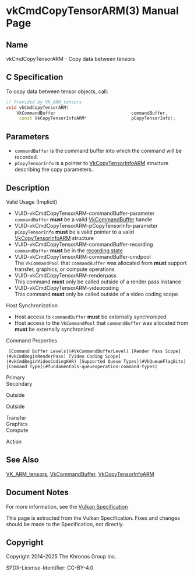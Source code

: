 # vkCmdCopyTensorARM(3) Manual Page

## Name

vkCmdCopyTensorARM - Copy data between tensors



## [](#_c_specification)C Specification

To copy data between tensor objects, call:

```c++
// Provided by VK_ARM_tensors
void vkCmdCopyTensorARM(
    VkCommandBuffer                             commandBuffer,
     const VkCopyTensorInfoARM*                 pCopyTensorInfo);
```

## [](#_parameters)Parameters

- `commandBuffer` is the command buffer into which the command will be recorded.
- `pCopyTensorInfo` is a pointer to [VkCopyTensorInfoARM](https://registry.khronos.org/vulkan/specs/latest/man/html/VkCopyTensorInfoARM.html) structure describing the copy parameters.

## [](#_description)Description

Valid Usage (Implicit)

- [](#VUID-vkCmdCopyTensorARM-commandBuffer-parameter)VUID-vkCmdCopyTensorARM-commandBuffer-parameter  
  `commandBuffer` **must** be a valid [VkCommandBuffer](https://registry.khronos.org/vulkan/specs/latest/man/html/VkCommandBuffer.html) handle
- [](#VUID-vkCmdCopyTensorARM-pCopyTensorInfo-parameter)VUID-vkCmdCopyTensorARM-pCopyTensorInfo-parameter  
  `pCopyTensorInfo` **must** be a valid pointer to a valid [VkCopyTensorInfoARM](https://registry.khronos.org/vulkan/specs/latest/man/html/VkCopyTensorInfoARM.html) structure
- [](#VUID-vkCmdCopyTensorARM-commandBuffer-recording)VUID-vkCmdCopyTensorARM-commandBuffer-recording  
  `commandBuffer` **must** be in the [recording state](#commandbuffers-lifecycle)
- [](#VUID-vkCmdCopyTensorARM-commandBuffer-cmdpool)VUID-vkCmdCopyTensorARM-commandBuffer-cmdpool  
  The `VkCommandPool` that `commandBuffer` was allocated from **must** support transfer, graphics, or compute operations
- [](#VUID-vkCmdCopyTensorARM-renderpass)VUID-vkCmdCopyTensorARM-renderpass  
  This command **must** only be called outside of a render pass instance
- [](#VUID-vkCmdCopyTensorARM-videocoding)VUID-vkCmdCopyTensorARM-videocoding  
  This command **must** only be called outside of a video coding scope

Host Synchronization

- Host access to `commandBuffer` **must** be externally synchronized
- Host access to the `VkCommandPool` that `commandBuffer` was allocated from **must** be externally synchronized

Command Properties

     [Command Buffer Levels](#VkCommandBufferLevel) [Render Pass Scope](#vkCmdBeginRenderPass) [Video Coding Scope](#vkCmdBeginVideoCodingKHR) [Supported Queue Types](#VkQueueFlagBits) [Command Type](#fundamentals-queueoperation-command-types)

Primary  
Secondary

Outside

Outside

Transfer  
Graphics  
Compute

Action

## [](#_see_also)See Also

[VK\_ARM\_tensors](https://registry.khronos.org/vulkan/specs/latest/man/html/VK_ARM_tensors.html), [VkCommandBuffer](https://registry.khronos.org/vulkan/specs/latest/man/html/VkCommandBuffer.html), [VkCopyTensorInfoARM](https://registry.khronos.org/vulkan/specs/latest/man/html/VkCopyTensorInfoARM.html)

## [](#_document_notes)Document Notes

For more information, see the [Vulkan Specification](https://registry.khronos.org/vulkan/specs/latest/html/vkspec.html#vkCmdCopyTensorARM)

This page is extracted from the Vulkan Specification. Fixes and changes should be made to the Specification, not directly.

## [](#_copyright)Copyright

Copyright 2014-2025 The Khronos Group Inc.

SPDX-License-Identifier: CC-BY-4.0